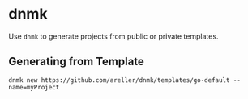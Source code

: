 # dnmk
Use `dnmk` to generate projects from public or private templates.

## Generating from Template
```
dnmk new https://github.com/areller/dnmk/templates/go-default --name=myProject
```